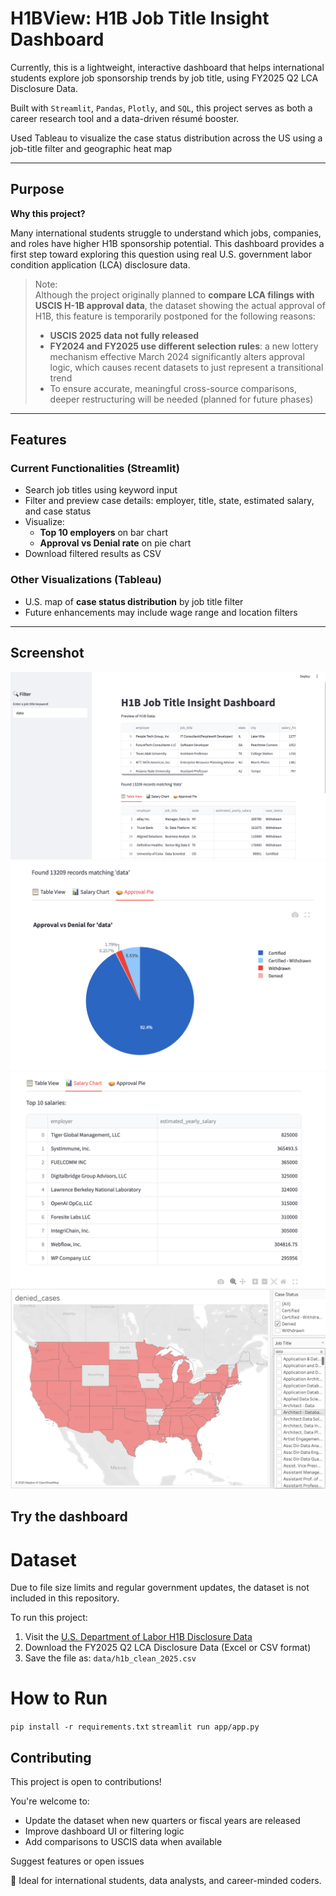 # H1BView: H1B Job Title Insight Dashboard

Currently, this is a lightweight, interactive dashboard that helps international students explore job sponsorship trends by job title, using FY2025 Q2 LCA Disclosure Data.

Built with `Streamlit`, `Pandas`, `Plotly`, and `SQL`, this project serves as both a career research tool and a data-driven résumé booster.

Used Tableau to visualize the case status distribution across the US using a job-title filter and geographic heat map

---

## Purpose

**Why this project?**

Many international students struggle to understand which jobs, companies, and roles have higher H1B sponsorship potential. This dashboard provides a first step toward exploring this question using real U.S. government labor condition application (LCA) disclosure data.

> Note:  
> Although the project originally planned to **compare LCA filings with USCIS H-1B approval data**, the dataset showing the actual approval of H1B, this feature is temporarily postponed for the following reasons:
>
> - **USCIS 2025 data not fully released**  
> - **FY2024 and FY2025 use different selection rules**: a new lottery mechanism effective March 2024 significantly alters approval logic, which causes recent datasets to just represent a transitional trend
> - To ensure accurate, meaningful cross-source comparisons, deeper restructuring will be needed (planned for future phases)

---

## Features

### Current Functionalities (Streamlit)

- Search job titles using keyword input  
- Filter and preview case details: employer, title, state, estimated salary, and case status  
- Visualize:
  - **Top 10 employers** on bar chart
  - **Approval vs Denial rate** on pie chart
- Download filtered results as CSV

### Other Visualizations (Tableau)

- U.S. map of **case status distribution** by job title filter  
- Future enhancements may include wage range and location filters

---

## Screenshot

![home.png](image/home.png)
![approval_pie_chart](image/approval_pie_chart.png)
![salary_chart](image/salary_chart.png)
![Tableau Map](image/tableau_map_denied.png)

## Try the dashboard
# Dataset
Due to file size limits and regular government updates, the dataset is not included in this repository.

To run this project:

1. Visit the [U.S. Department of Labor H1B Disclosure Data](https://www.dol.gov/agencies/eta/foreign-labor/performance)
2. Download the FY2025 Q2 LCA Disclosure Data (Excel or CSV format)
3. Save the file as: `data/h1b_clean_2025.csv`

# How to Run

`pip install -r requirements.txt`
`streamlit run app/app.py`

## Contributing

This project is open to contributions!

You're welcome to:

- Update the dataset when new quarters or fiscal years are released
- Improve dashboard UI or filtering logic
- Add comparisons to USCIS data when available

Suggest features or open issues

🌟 Ideal for international students, data analysts, and career-minded coders.


